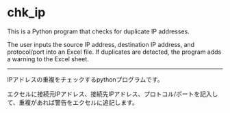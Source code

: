 # chk_ip

This is a Python program that checks for duplicate IP addresses.

The user inputs the source IP address, destination IP address, and protocol/port into an Excel file.
If duplicates are detected, the program adds a warning to the Excel sheet.

----------

IPアドレスの重複をチェックするpythonプログラムです。

エクセルに接続元IPアドレス、接続先IPアドレス、プロトコル/ポートを記入して、重複があれば警告をエクセルに追記します。
